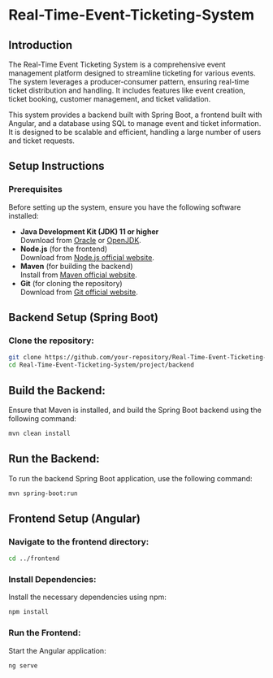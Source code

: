 # Real-Time-Event-Ticketing-System

## Introduction

The Real-Time Event Ticketing System is a comprehensive event management platform designed to streamline ticketing for various events. The system leverages a producer-consumer pattern, ensuring real-time ticket distribution and handling. It includes features like event creation, ticket booking, customer management, and ticket validation.

This system provides a backend built with Spring Boot, a frontend built with Angular, and a database using SQL to manage event and ticket information. It is designed to be scalable and efficient, handling a large number of users and ticket requests.

## Setup Instructions

### Prerequisites

Before setting up the system, ensure you have the following software installed:

- **Java Development Kit (JDK) 11 or higher**  
  Download from [Oracle](https://www.oracle.com/java/technologies/javase-jdk11-downloads.html) or [OpenJDK](https://adoptopenjdk.net/).
- **Node.js** (for the frontend)  
  Download from [Node.js official website](https://nodejs.org/).
- **Maven** (for building the backend)  
  Install from [Maven official website](https://maven.apache.org/).
- **Git** (for cloning the repository)  
   Download from [Git official website](https://git-scm.com/).

## Backend Setup (Spring Boot)

### Clone the repository:

```bash
git clone https://github.com/your-repository/Real-Time-Event-Ticketing-System.git
cd Real-Time-Event-Ticketing-System/project/backend
```

## Build the Backend:

Ensure that Maven is installed, and build the Spring Boot backend using the following command:

```bash
mvn clean install
```

## Run the Backend:

To run the backend Spring Boot application, use the following command:

```bash
mvn spring-boot:run
```

## Frontend Setup (Angular)

### Navigate to the frontend directory:

```bash
cd ../frontend
```

### Install Dependencies:

Install the necessary dependencies using npm:

```bash
npm install
```

### Run the Frontend:

Start the Angular application:

```bash
ng serve
```
